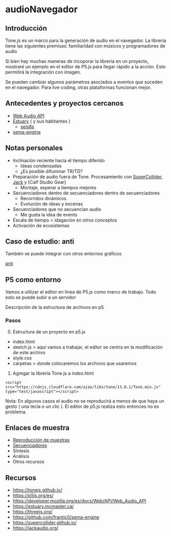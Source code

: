 # audioNavegador

## Introducción

Tone.js es un marco para la generación de audio en el navegador. La librería tiene las siguientes premisas: familiaridad con músicos y programadores de audio

Si bien hay muchas maneras de incoporar la librería en un proyecto, mostraré un ejemplo en el editor de P5.js para llegar rápido a la acción. Esto permitirá la integración con imagen. 

Se pueden cambiar algunos parámetros asociados a eventos que suceden en el navegador. Para live coding, otras plataformas funcionan mejor. 

## Antecedentes y proyectos cercanos

- [Web Audio API](https://developer.mozilla.org/es/docs/Web/API/Web_Audio_API)
- [Estuary](https://estuary.mcmaster.ca/) ( y sus habitantes )
  - [seis8s](https://github.com/luisnavarrodelangel/seis8s)
- [sema-engine](https://github.com/frantic0/sema-engine)

## Notas personales

- Inclinación reciente hacia el tiempo diferido
  - Ideas condensadas
  - ¿Es posible difuminar TR/TD? 
- Preparación de audio fuera de Tone. Procesamiento con [SuperCollider](https://supercollider.github.io/), [Jack](https://jackaudio.org/) y [Calf Studio Gear] 
  - Montaje, esperar a tiempos mejores
- Secuenciadores dentro de secuenciadores dentro de secuenciadores
  - Recorridos dinámicos
  - Evolución de ideas y escenas 
- Secuenciadores que no secuencian audio
  - Me gusta la idea de evento 
- Escala de tiempo > idagación en otros conceptos
- Activación de ecosistemas 

## Caso de estudio: anti

También se puede integrar con otros entornos gráficos 

[anti](https://github.com/EmilioOcelotl/4NT1) 

## P5 como entorno

Vamos a utilizar el editor en línea de P5.js como marco de trabajo. Todo esto se puede subir a un servidor 

Descripción de la estructura de archivos en p5

### Pasos

0. Estructura de un proyecto en p5.js

- index.html
- sketch.js > aquí vamos a trabajar, el editor se centra en la modificación de este archivo
- style.css
- carpetas > donde colocaremos los archivos que usaremos 

1. Agregar la librería Tone.js a index.html

`<script src="https://cdnjs.cloudflare.com/ajax/libs/tone/13.0.1/Tone.min.js" type="text/javascript"></script>`

Nota: En algunos casos el audio no se reproducirá a menos de que haya un gesto ( una tecla o un clic ). El editor de p5.js realiza esto entonces no es problema. 

## Enlaces de muestra

- [Reproducción de muestras](https://editor.p5js.org/emilioocelotl/sketches/j2YOB826v)
- [Secuenciadores]()
- Síntesis
- Análisis
- Otros recursos 

## Recursos

- https://tonejs.github.io/
- https://p5js.org/es/
- https://developer.mozilla.org/es/docs/Web/API/Web_Audio_API
- https://estuary.mcmaster.ca/
- https://threejs.org/
- https://github.com/frantic0/sema-engine
- https://supercollider.github.io/
- https://jackaudio.org/